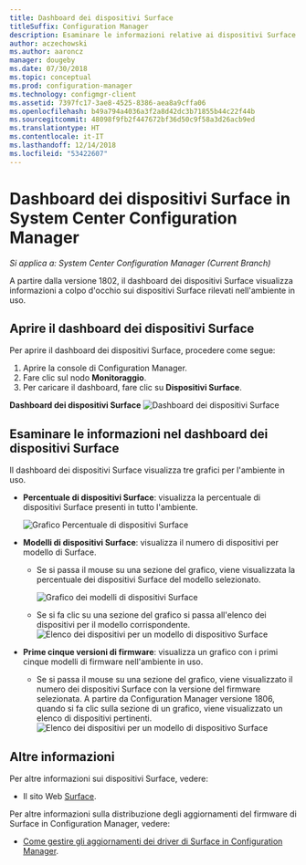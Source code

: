 ```yaml
---
title: Dashboard dei dispositivi Surface
titleSuffix: Configuration Manager
description: Esaminare le informazioni relative ai dispositivi Surface tramite il dashboard.
author: aczechowski
ms.author: aaroncz
manager: dougeby
ms.date: 07/30/2018
ms.topic: conceptual
ms.prod: configuration-manager
ms.technology: configmgr-client
ms.assetid: 7397fc17-3ae8-4525-8386-aea8a9cffa06
ms.openlocfilehash: b49a794a4036a3f2a8d42dc3b71855b44c22f44b
ms.sourcegitcommit: 48098f9fb2f447672bf36d50c9f58a3d26acb9ed
ms.translationtype: HT
ms.contentlocale: it-IT
ms.lasthandoff: 12/14/2018
ms.locfileid: "53422607"
---
```

# <a name="surface-device-dashboard-in-system-center-configuration-manager"></a>Dashboard dei dispositivi Surface in System Center Configuration Manager

*Si applica a: System Center Configuration Manager (Current Branch)*

A partire dalla versione 1802, il dashboard dei dispositivi Surface visualizza informazioni a colpo d'occhio sui dispositivi Surface rilevati nell'ambiente in uso. <!--1355788-->

## <a name="open-the-surface-device-dashboard"></a>Aprire il dashboard dei dispositivi Surface

Per aprire il dashboard dei dispositivi Surface, procedere come segue: 

1. Aprire la console di Configuration Manager. 
2. Fare clic sul nodo **Monitoraggio**. 
3. Per caricare il dashboard, fare clic su **Dispositivi Surface**.

**Dashboard dei dispositivi Surface**
![Dashboard dei dispositivi Surface](media/Surface-device-dashboard.PNG)



## <a name="reviewing-information-in-the-surface-device-dashboard"></a>Esaminare le informazioni nel dashboard dei dispositivi Surface

Il dashboard dei dispositivi Surface visualizza tre grafici per l'ambiente in uso. 

- **Percentuale di dispositivi Surface**: visualizza la percentuale di dispositivi Surface presenti in tutto l'ambiente.

    ![Grafico Percentuale di dispositivi Surface](media/Percent-Surface-Devices.PNG)
- **Modelli di dispositivi Surface**: visualizza il numero di dispositivi per modello di Surface. 
  - Se si passa il mouse su una sezione del grafico, viene visualizzata la percentuale dei dispositivi Surface del modello selezionato. 

       ![Grafico dei modelli di dispositivi Surface](media/Surface-Models-Hover.PNG)
  - Se si fa clic su una sezione del grafico si passa all'elenco dei dispositivi per il modello corrispondente. 
      ![Elenco dei dispositivi per un modello di dispositivo Surface](media/Surface-Model-Device-List.PNG)

- **Prime cinque versioni di firmware**: visualizza un grafico con i primi cinque modelli di firmware nell'ambiente in uso. 
  - Se si passa il mouse su una sezione del grafico, viene visualizzato il numero dei dispositivi Surface con la versione del firmware selezionata. A partire da Configuration Manager versione 1806, quando si fa clic sulla sezione di un grafico, viene visualizzato un elenco di dispositivi pertinenti. <!--1358654--> ![Elenco dei dispositivi per un modello di dispositivo Surface](media/Surface-Firmware-Hover.PNG)


## <a name="more-information"></a>Altre informazioni

Per altre informazioni sui dispositivi Surface, vedere:
 - Il sito Web [Surface]( https://go.microsoft.com/fwlink/?linkid=861998).
    
Per altre informazioni sulla distribuzione degli aggiornamenti del firmware di Surface in Configuration Manager, vedere:
 - [Come gestire gli aggiornamenti dei driver di Surface in Configuration Manager]( https://support.microsoft.com/help/4098906).




